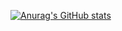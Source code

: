 [![Anurag's GitHub stats](https://github-readme-stats.vercel.app/api?username=Logic-01001010&show_icons=true&theme=radical)](https://github.com/anuraghazra/github-readme-stats)
